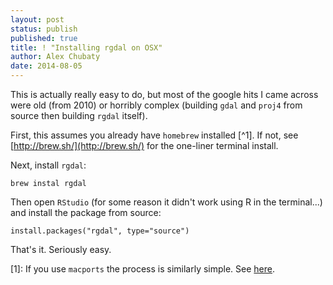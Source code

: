 ```yaml
---
layout: post
status: publish
published: true
title: ! "Installing rgdal on OSX"
author: Alex Chubaty
date: 2014-08-05
---
```


This is actually really easy to do, but most of the google hits I came across were old (from 2010) or horribly complex (building `gdal` and `proj4` from source then building `rgdal` itself).

First, this assumes you already have `homebrew` installed [^1]. If not, see [http://brew.sh/](http://brew.sh/) for the one-liner terminal install.

Next, install `rgdal`:

```
brew instal rgdal
```

Then open `RStudio` (for some reason it didn't work using R in the terminal...) and install the package from source:

```
install.packages("rgdal", type="source")
```

That's it. Seriously easy.

[1]: If you use `macports` the process is similarly simple. See [here](http://www.janosgyerik.com/installing-rgdal-in-r-on-os-x-mavericks/).
